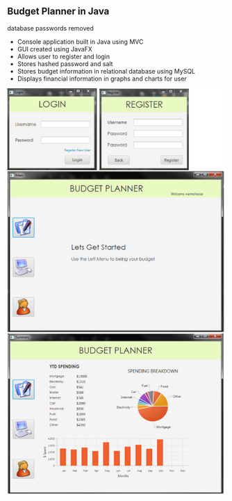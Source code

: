 <h2>Budget Planner in Java</h2>
<p>database passwords removed</p>

<ul>
  <li>Console application built in Java using MVC</li>
  <li>GUI created using JavaFX</li>
  <li>Allows user to register and login</li>
  <li>Stores hashed password and salt</li>
  <li>Stores budget information in relational database using MySQL</li>
  <li>Displays financial information in graphs and charts for user</li>
</ul>

![](capture.jpg)
